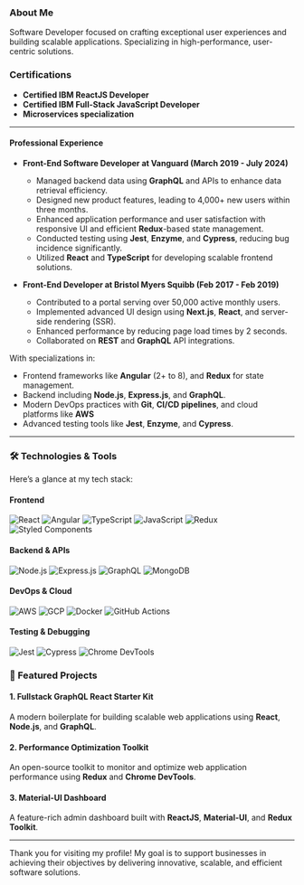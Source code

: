 ### About Me

Software Developer focused on crafting exceptional user experiences and building scalable applications. Specializing in high-performance, user-centric solutions.
### Certifications

- **Certified IBM ReactJS Developer**
- **Certified IBM Full-Stack JavaScript Developer**
- **Microservices specialization**

---
#### Professional Experience

- **Front-End Software Developer at Vanguard (March 2019 - July 2024)**
  - Managed backend data using **GraphQL** and APIs to enhance data retrieval efficiency.
  - Designed new product features, leading to 4,000+ new users within three months.
  - Enhanced application performance and user satisfaction with responsive UI and efficient **Redux**-based state management.
  - Conducted testing using **Jest**, **Enzyme**, and **Cypress**, reducing bug incidence significantly.
  - Utilized **React** and **TypeScript** for developing scalable frontend solutions.

- **Front-End Developer at Bristol Myers Squibb (Feb 2017 - Feb 2019)**
  - Contributed to a portal serving over 50,000 active monthly users.
  - Implemented advanced UI design using **Next.js**, **React**, and server-side rendering (SSR).
  - Enhanced performance by reducing page load times by 2 seconds.
  - Collaborated on **REST** and **GraphQL** API integrations.

With specializations in:
- Frontend frameworks like **Angular** (2+ to 8), and **Redux** for state management.
- Backend including **Node.js**, **Express.js**, and **GraphQL**.
- Modern DevOps practices with **Git**, **CI/CD pipelines**, and cloud platforms like **AWS**
- Advanced testing tools like **Jest**, **Enzyme**, and **Cypress**.

---

### 🛠️ Technologies & Tools

Here’s a glance at my tech stack:

#### **Frontend**  
![React](https://img.shields.io/badge/React-20232A?style=for-the-badge&logo=react&logoColor=61DAFB)
![Angular](https://img.shields.io/badge/Angular-DD0031?style=for-the-badge&logo=angular&logoColor=white)
![TypeScript](https://img.shields.io/badge/TypeScript-007ACC?style=for-the-badge&logo=typescript&logoColor=white)
![JavaScript](https://img.shields.io/badge/JavaScript-F7DF1E?style=for-the-badge&logo=javascript&logoColor=black)
![Redux](https://img.shields.io/badge/Redux-764ABC?style=for-the-badge&logo=redux&logoColor=white)
![Styled Components](https://img.shields.io/badge/Styled--Components-DB7093?style=for-the-badge&logo=styled-components&logoColor=white)

#### **Backend & APIs**  
![Node.js](https://img.shields.io/badge/Node.js-339933?style=for-the-badge&logo=nodedotjs&logoColor=white)
![Express.js](https://img.shields.io/badge/Express.js-404D59?style=for-the-badge)
![GraphQL](https://img.shields.io/badge/GraphQL-E10098?style=for-the-badge&logo=graphql&logoColor=white)
![MongoDB](https://img.shields.io/badge/MongoDB-4EA94B?style=for-the-badge&logo=mongodb&logoColor=white)

#### **DevOps & Cloud**  
![AWS](https://img.shields.io/badge/AWS-232F3E?style=for-the-badge&logo=amazonaws&logoColor=white)
![GCP](https://img.shields.io/badge/GCP-4285F4?style=for-the-badge&logo=googlecloud&logoColor=white)
![Docker](https://img.shields.io/badge/Docker-2496ED?style=for-the-badge&logo=docker&logoColor=white)
![GitHub Actions](https://img.shields.io/badge/GitHub_Actions-2088FF?style=for-the-badge&logo=github-actions&logoColor=white)

#### **Testing & Debugging**  
![Jest](https://img.shields.io/badge/Jest-C21325?style=for-the-badge&logo=jest&logoColor=white)
![Cypress](https://img.shields.io/badge/Cypress-17202C?style=for-the-badge&logo=cypress&logoColor=white)
![Chrome DevTools](https://img.shields.io/badge/Chrome_DevTools-4285F4?style=for-the-badge&logo=googlechrome&logoColor=white)
 
### 🌟 Featured Projects

#### **1. Fullstack GraphQL React Starter Kit**
A modern boilerplate for building scalable web applications using **React**, **Node.js**, and **GraphQL**.
 

#### **2. Performance Optimization Toolkit**
An open-source toolkit to monitor and optimize web application performance using **Redux** and **Chrome DevTools**.
 

#### **3. Material-UI Dashboard**
A feature-rich admin dashboard built with **ReactJS**, **Material-UI**, and **Redux Toolkit**.
 

---

 
Thank you for visiting my profile! My goal is to support businesses in achieving their objectives by delivering innovative, scalable, and efficient software solutions.
